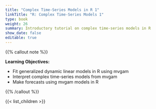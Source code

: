 ```yaml
---
title: "Complex Time-Series Models in R 1"
linkTitle: "R: Complex Time-Series Models 1"
type: book
weight: 26
summary: Introductory tutorial on complex time-series models in R
show_date: false
editable: true
---
```


{{% callout note %}}

**Learning Objectives:**
* Fit generalized dynamic linear models in R using mvgam
* Interpret complex time-series models from mvgam
* Make forecasts using mvgam models in R

{{% /callout %}}

{{< list_children >}}
